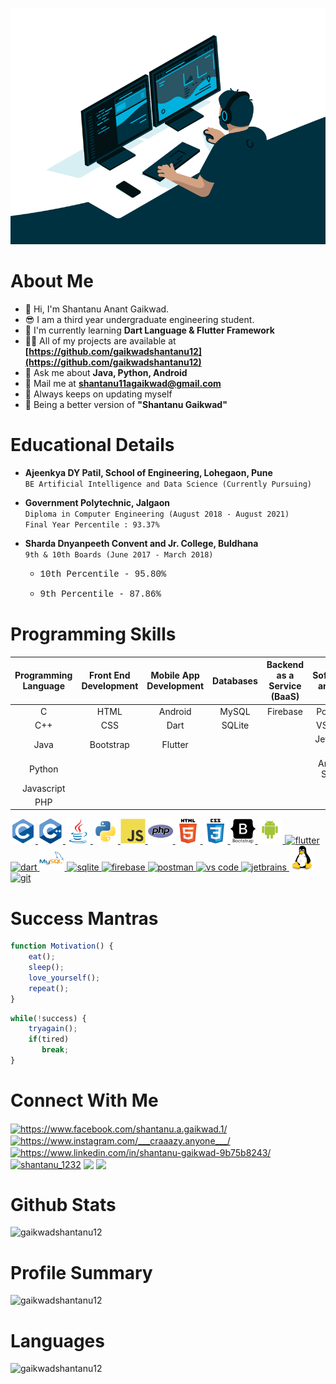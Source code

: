![](https://raw.githubusercontent.com/gaikwadshantanu12/gaikwadshantanu12/main/code.gif)

# About Me
- 👋 Hi, I'm Shantanu Anant Gaikwad.
- 😎 I am a third year undergraduate engineering student.
- 🌱 I'm currently learning **Dart Language & Flutter Framework**
- 👨‍💻 All of my projects are available at **[https://github.com/gaikwadshantanu12](https://github.com/gaikwadshantanu12)**
- 💬 Ask me about **Java, Python, Android**
- 💌 Mail me at **shantanu11agaikwad@gmail.com**
- 🖤 Always keeps on updating myself
- 🚀 Being a better version of **"Shantanu Gaikwad"**

# Educational Details
- **Ajeenkya DY Patil, School of Engineering, Lohegaon, Pune**  
``BE Artificial Intelligence and Data Science (Currently Pursuing)``

- **Government Polytechnic, Jalgaon**  
``Diploma in Computer Engineering (August 2018 - August 2021)``<br>
``Final Year Percentile : 93.37%``

- **Sharda Dnyanpeeth Convent and Jr. College, Buldhana**  
``9th & 10th Boards (June 2017 - March 2018)`` 
  - <p style="font-family:Courier New">10th Percentile - 95.80%</p>
  - <p style="font-family:Courier New">9th Percentile - 87.86% </p>

# Programming Skills


| Programming Language | Front End Development | Mobile App Development | Databases | Backend as a Service (BaaS) | Softwares and IDE | Others |
|       :---:          |    :---:              |        :---:           |   :---:   |           :---:             |     :---:         | :---:  |
| C                    | HTML                  | Android                | MySQL     | Firebase                    | Postman           | Git    |
| C++                  | CSS                   | Dart                   | SQLite    |                             | VS Code           | Linux  |
| Java                 | Bootstrap             | Flutter                |           |                             | Jetbrains IDE     |        |
| Python               |                       |                        |           |                             | Android Studio    |        |
| Javascript           |                       |                        |           |                             |                   |        |
| PHP                  |                       |                        |           |                             |                   |        |

<a href="https://www.cprogramming.com/" target="_blank" rel="noreferrer"> <img src="https://raw.githubusercontent.com/devicons/devicon/master/icons/c/c-original.svg" alt="c" width="40" height="40"/> </a> <a href="https://www.w3schools.com/cpp/" target="_blank" rel="noreferrer"> <img src="https://raw.githubusercontent.com/devicons/devicon/master/icons/cplusplus/cplusplus-original.svg" alt="cplusplus" width="40" height="40"/> </a> <a href="https://www.java.com" target="_blank" rel="noreferrer"> <img src="https://raw.githubusercontent.com/devicons/devicon/master/icons/java/java-original.svg" alt="java" width="40" height="40"/> </a> <a href="https://www.python.org" target="_blank" rel="noreferrer"> <img src="https://raw.githubusercontent.com/devicons/devicon/master/icons/python/python-original.svg" alt="python" width="40" height="40"/> </a> <a href="https://developer.mozilla.org/en-US/docs/Web/JavaScript" target="_blank" rel="noreferrer"> <img src="https://raw.githubusercontent.com/devicons/devicon/master/icons/javascript/javascript-original.svg" alt="javascript" width="40" height="40"/> </a> <a href="https://www.php.net" target="_blank" rel="noreferrer"> <img src="https://raw.githubusercontent.com/devicons/devicon/master/icons/php/php-original.svg" alt="php" width="40" height="40"/> </a> <a href="https://www.w3.org/html/" target="_blank" rel="noreferrer"> <img src="https://raw.githubusercontent.com/devicons/devicon/master/icons/html5/html5-original-wordmark.svg" alt="html5" width="40" height="40"/> </a> <a href="https://www.w3schools.com/css/" target="_blank" rel="noreferrer"> <img src="https://raw.githubusercontent.com/devicons/devicon/master/icons/css3/css3-original-wordmark.svg" alt="css3" width="40" height="40"/> </a> <a href="https://getbootstrap.com" target="_blank" rel="noreferrer"> <img src="https://raw.githubusercontent.com/devicons/devicon/master/icons/bootstrap/bootstrap-plain-wordmark.svg" alt="bootstrap" width="40" height="40"/> </a> <a href="https://developer.android.com" target="_blank" rel="noreferrer"> <img src="https://raw.githubusercontent.com/devicons/devicon/master/icons/android/android-original-wordmark.svg" alt="android" width="40" height="40"/> </a> <a href="https://flutter.dev" target="_blank" rel="noreferrer"> <img src="https://www.vectorlogo.zone/logos/flutterio/flutterio-icon.svg" alt="flutter" width="40" height="40"/> </a> <a href="https://dart.dev" target="_blank" rel="noreferrer"> <img src="https://www.vectorlogo.zone/logos/dartlang/dartlang-icon.svg" alt="dart" width="40" height="40"/> </a> <a href="https://www.mysql.com/" target="_blank" rel="noreferrer"> <img src="https://raw.githubusercontent.com/devicons/devicon/master/icons/mysql/mysql-original-wordmark.svg" alt="mysql" width="40" height="40"/> </a> <a href="https://www.sqlite.org/" target="_blank" rel="noreferrer"> <img src="https://www.vectorlogo.zone/logos/sqlite/sqlite-icon.svg" alt="sqlite" width="40" height="40"/> </a> <a href="https://firebase.google.com/" target="_blank" rel="noreferrer"> <img src="https://www.vectorlogo.zone/logos/firebase/firebase-icon.svg" alt="firebase" width="40" height="40"/> </a> <a href="https://postman.com" target="_blank" rel="noreferrer"> <img src="https://www.vectorlogo.zone/logos/getpostman/getpostman-icon.svg" alt="postman" width="40" height="40"/> </a> <a href="https://code.visualstudio.com/" target="_blank" rel="noreferrer"> <img src="https://www.vectorlogo.zone/logos/visualstudio_code/visualstudio_code-icon.svg" alt="vs code" width="40" height="40"/> </a> <a href="https://www.jetbrains.com/" target="_blank" rel="noreferrer"> <img src="https://www.vectorlogo.zone/logos/jetbrains/jetbrains-icon.svg" alt="jetbrains" width="40" height="40"/> </a> <a href="https://www.linux.org/" target="_blank" rel="noreferrer"> <img src="https://raw.githubusercontent.com/devicons/devicon/master/icons/linux/linux-original.svg" alt="linux" width="40" height="40"/> </a> 
  <a href="https://git-scm.com/" target="_blank" rel="noreferrer"> <img src="https://www.vectorlogo.zone/logos/git-scm/git-scm-icon.svg" alt="git" width="40" height="40"/> </a> 

# Success Mantras
```javascript
function Motivation() {
    eat();
    sleep();
    love_yourself();
    repeat();
}
```

```javascript
while(!success) {
    tryagain();
    if(tired)
       break;
}
```

# Connect With Me
<a href="https://fb.com/https://www.facebook.com/shantanu.a.gaikwad.1/" target="blank"><img align="center" src="https://img.shields.io/badge/Facebook-1877F2?style=for-the-badge&logo=facebook&logoColor=white" alt="https://www.facebook.com/shantanu.a.gaikwad.1/"/></a>
<a href="https://instagram.com/https://www.instagram.com/___craaazy.anyone___/" target="blank"><img align="center" src="https://img.shields.io/badge/Instagram-E4405F?style=for-the-badge&logo=instagram&logoColor=white" alt="https://www.instagram.com/___craaazy.anyone___/"/></a>
<a href="https://linkedin.com/in/https://www.linkedin.com/in/shantanu-gaikwad-9b75b8243/" target="blank"><img align="center" src="https://img.shields.io/badge/LinkedIn-0077B5?style=for-the-badge&logo=linkedin&logoColor=white" alt="https://www.linkedin.com/in/shantanu-gaikwad-9b75b8243/"/></a>
<a href="https://twitter.com/shantanu_1232" target="blank"><img align="center" src="https://img.shields.io/badge/Twitter-1DA1F2?style=for-the-badge&logo=twitter&logoColor=white" alt="shantanu_1232" /></a>
<a href="https://github.com/gaikwadshantanu12" target="blank"><img align="center" src="https://img.shields.io/badge/GitHub-100000?style=for-the-badge&logo=github&logoColor=white" /></a> 
<a href="https://t.me/shantanu_g" target="blank"><img align="center" src="https://img.shields.io/badge/Telegram-2CA5E0?style=for-the-badge&logo=telegram&logoColor=white" /></a> 


# Github Stats
<p><img src="https://github-readme-stats.vercel.app/api?username=gaikwadshantanu12&show_icons=true" alt="gaikwadshantanu12"/></p>

# Profile Summary
<p><img src="https://github-profile-summary-cards.vercel.app/api/cards/profile-details?username=gaikwadshantanu12&theme=vue" alt="gaikwadshantanu12"/></p>

# Languages 
<p><img src="https://github-readme-stats.vercel.app/api/top-langs/?username=gaikwadshantanu12&langs_count=9&layout=compact" alt="gaikwadshantanu12"/></p>
